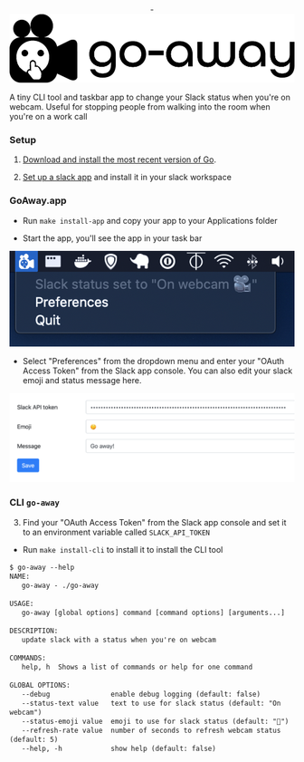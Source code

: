 <p align="center">-<img alt="go-away" src="assets/logo/1000-no_padding.png" width="750"/></p>


A tiny CLI tool and taskbar app to change your Slack status when you're on webcam. 
Useful for stopping people from walking into the room when you're on a work call

### Setup

1. [Download and install the most recent version of Go](https://golang.org/dl). 
 
2. [Set up a slack app](https://api.slack.com/authentication/basics) and install it in your slack workspace
 

### GoAway.app

- Run `make install-app` and copy your app to your Applications folder

- Start the app, you'll see the app in your task bar

![go-away](assets/screenshot.png)
  
- Select "Preferences" from the dropdown menu and enter your "OAuth Access Token" from the Slack app console. You can also edit your slack emoji and status message here.

![prefs](assets/prefs.png)

### CLI `go-away` 

3. Find your "OAuth Access Token" from the Slack app console and set it to an environment variable called `SLACK_API_TOKEN`

- Run `make install-cli` to install it to install the CLI tool

```
$ go-away --help
NAME:
   go-away - ./go-away

USAGE:
   go-away [global options] command [command options] [arguments...]

DESCRIPTION:
   update slack with a status when you're on webcam

COMMANDS:
   help, h  Shows a list of commands or help for one command

GLOBAL OPTIONS:
   --debug               enable debug logging (default: false)
   --status-text value   text to use for slack status (default: "On webcam")
   --status-emoji value  emoji to use for slack status (default: "🎥")
   --refresh-rate value  number of seconds to refresh webcam status (default: 5)
   --help, -h            show help (default: false)
```
